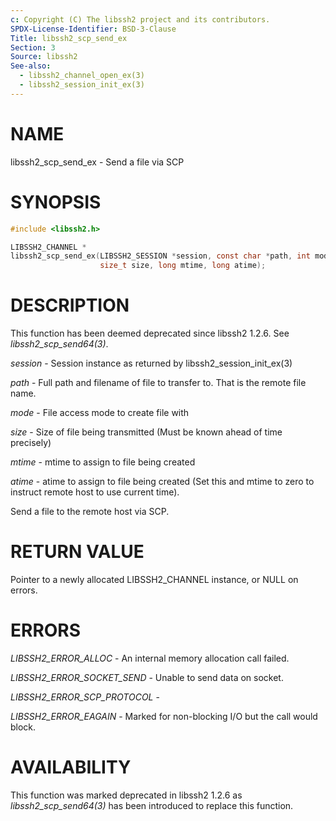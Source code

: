 ```yaml
---
c: Copyright (C) The libssh2 project and its contributors.
SPDX-License-Identifier: BSD-3-Clause
Title: libssh2_scp_send_ex
Section: 3
Source: libssh2
See-also:
  - libssh2_channel_open_ex(3)
  - libssh2_session_init_ex(3)
---
```


# NAME

libssh2_scp_send_ex - Send a file via SCP

# SYNOPSIS

~~~c
#include <libssh2.h>

LIBSSH2_CHANNEL *
libssh2_scp_send_ex(LIBSSH2_SESSION *session, const char *path, int mode,
                    size_t size, long mtime, long atime);
~~~

# DESCRIPTION

This function has been deemed deprecated since libssh2 1.2.6. See
*libssh2_scp_send64(3)*.

*session* - Session instance as returned by libssh2_session_init_ex(3)

*path* - Full path and filename of file to transfer to. That is the remote
file name.

*mode* - File access mode to create file with

*size* - Size of file being transmitted (Must be known
ahead of time precisely)

*mtime* - mtime to assign to file being created

*atime* - atime to assign to file being created (Set this and
mtime to zero to instruct remote host to use current time).

Send a file to the remote host via SCP.

# RETURN VALUE

Pointer to a newly allocated LIBSSH2_CHANNEL instance, or NULL on errors.

# ERRORS

*LIBSSH2_ERROR_ALLOC* - An internal memory allocation call failed.

*LIBSSH2_ERROR_SOCKET_SEND* - Unable to send data on socket.

*LIBSSH2_ERROR_SCP_PROTOCOL* -

*LIBSSH2_ERROR_EAGAIN* - Marked for non-blocking I/O but the call would
block.

# AVAILABILITY

This function was marked deprecated in libssh2 1.2.6 as
*libssh2_scp_send64(3)* has been introduced to replace this function.
